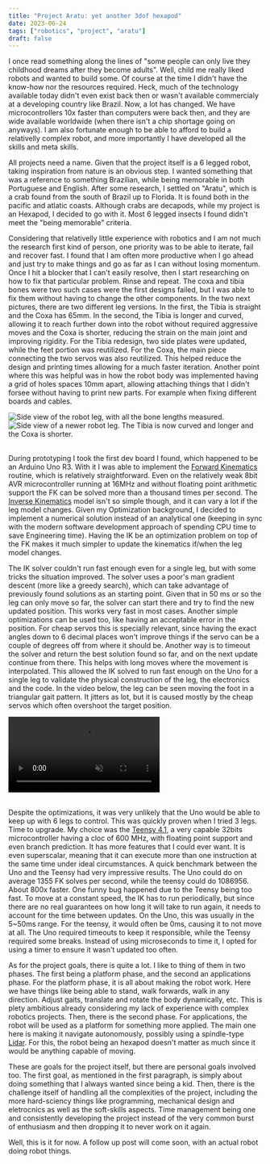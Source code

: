 ```yaml
---
title: "Project Aratu: yet another 3dof hexapod"
date: 2023-06-24
tags: ["robotics", "project", "aratu"]
draft: false
---
```


I once read something along the lines of "some people can only live they
childhood dreams after they become adults". Well, child me really liked robots
and wanted to build some. Of course at the time I didn't have the know-how nor
the resources required. Heck, much of the technology available today didn't
even exist back then or wasn't available commercialy at a developing country
like Brazil. Now, a lot has changed. We have microcontrollers 10x faster than
computers were back then, and they are wide available worldwide (when there
isn't a chip shortage going on anyways). I am also fortunate enough to be able
to afford to build a relativelly complex robot, and more importantly I have
developed all the skills and meta skills.

All projects need a name. Given that the project itself is a 6 legged robot,
taking inspiration from nature is an obvious step. I wanted something that
was a reference to something Brazilian, while being memorable in both
Portuguese and English. After some research, I settled on "Aratu", which is
a crab found from the south of Brazil up to Florida. It is found both in the
pacific and atlatic coasts. Although crabs are decapods, while my project
is an Hexapod, I decided to go with it. Most 6 legged insects I found didn't
meet the "being memorable" criteria.

Considering that relativelly little experience with robotics and I am not much
the research first kind of person, one priority was to be able to iterate, fail
and recover fast. I found that I am often more productive when I go ahead and
just try to make things and go as far as I can without losing momentum. Once I
hit a blocker that I can't easily resolve, then I start researching on how to
fix that particular problem. Rinse and repeat. The coxa and tibia bones were
two such cases were the first designs failed, but I was able to fix them
without having to change the other components. In the two next pictures, there
are two different leg versions. In the first, the Tibia is straight and the
Coxa has 65mm. In the second, the Tibia is longer and curved, allowing it to
reach further down into the robot without required aggressive moves and the
Coxa is shorter, reducing the strain on the main joint and improving rigidity.
For the Tibia redesign, two side plates were updated, while the feet portion
was reutilized. For the Coxa, the main piece connecting the two servos was also
reutilized. This helped reduce the design and printing times allowing for a
much faster iteration. Another point where this was helpful was in how the
robot body was implemented having a grid of holes spaces 10mm apart, allowing
attaching things that I didn't forsee without having to print new parts. For
example when fixing different boards and cables.

<div class="container-fluid">
  <div class="row">
    <div class="col">
      <img
        class="img-fluid" src="{% static 'images/aratu_1/side_leg_view__old.png' %}"
        alt="Side view of the robot leg, with all the bone lengths measured."
      ></img>
    </div>
  </div>
  <div class="row">
    <div class="col">
      <img
        class="img-fluid" src="{% static 'images/aratu_1/side_leg_view.png' %}"
        alt="Side view of a newer robot leg. The Tibia is now curved and longer
        and the Coxa is shorter."
      ></img>
    </div>
  </div>
</div>
</br>

During prototyping I took the first dev board I found, which happened to be an
Arduino Uno R3. With it I was able to implement the [Forward
Kinematics](https://en.wikipedia.org/wiki/Forward_kinematics) routine, which is
relatively straightforward. Even on the relatively weak 8bit AVR
microcontroller running at 16MHz and without floating point arithmetic support
the FK can be solved more than a thousand times per second. The [Inverse
Kinematics](https://en.wikipedia.org/wiki/Inverse_kinematics) model isn't so
simple though, and it can vary a lot if the leg model changes. Given my
Optimization background, I decided to implement a numerical solution instead of
an analytical one (keeping in sync with the modern software development
approach of spending CPU time to save Engineering time). Having the IK be an
optimization problem on top of the FK makes it much simpler to update the
kinematics if/when the leg model changes.

The IK solver couldn't run fast enough even for a single leg, but with some
tricks the situation improved. The solver uses a poor's man gradient descent
(more like a greedy search), which can take advantage of previously found
solutions as an starting point. Given that in 50 ms or so the leg can only move
so far, the solver can start there and try to find the new updated position.
This works very fast in most cases. Another simple optimizations can be used
too, like having an acceptable error in the position. For cheap servos this is
specially relevant, since having the exact angles down to 6 decimal places
won't improve things if the servo can be a couple of degrees off from where it
should be. Another way is to timeout the solver and return the best solution
found so far, and on the next update continue from there. This helps with long
moves where the movement is interpolated. This allowed the IK solved to run
fast enough on the Uno for a single leg to validate the physical construction
of the leg, the electronics and the code. In the video below, the leg can be
seen moving the foot in a triangular gait pattern. It jitters as lot, but it is
caused mostly by the cheap servos which often overshoot the target position.

<div class="container-fluid">
  <div class="row">
    <div class="col">
      <video
        class="img-fluid"
        alt="Robot leg moving the foot in a triangular pattern that can be used to walk."
        autoplay loop muted
        src="{% static 'videos/aratu_1/ik_gait_demo.webm' %}"
      ></video>
    </div>
  </div>
</div>
</br>

Despite the optimizations, it was very unlikely that the Uno would be able to
keep up with 6 legs to control. This was quickly proven when I tried 3 legs.
Time to upgrade. My choice was the [Teensy
4.1](https://www.pjrc.com/store/teensy41.html), a very capable 32bits
microcontroller having a cloc of 600 MHz, with floating point support and even
branch prediction. It has more features that I could ever want. It is even
superscalar, meaning that it can execute more than one instruction at the same
time under ideal circumstances. A quick benchmark between the Uno and the
Teensy had very impressive results. The Uno could do on average 1355 FK solves
per second, while the teensy could do 1086956. About 800x faster. One funny bug
happened due to the Teensy being too fast. To move at a constant speed, the IK
has to run periodically, but since there are no real guarantees on how long it
will take to run again, it needs to account for the time between updates. On
the Uno, this was usually in the 5~50ms range. For the teensy, it would often
be 0ms, causing it to not move at all. The Uno required timeouts to keep it
responsible, while the Teensy required some breaks. Instead of using
microseconds to time it, I opted for using a timer to ensure it wasn't updated
too often.

As for the project goals, there is quite a lot. I like to thing of them in two
phases. The first being a platform phase, and the second an applications phase.
For the platform phase, it is all about making the robot work. Here we have
things like being able to stand, walk forwards, walk in any direction. Adjust
gaits, translate and rotate the body dynamically, etc. This is plety ambitious
already considering my lack of experience with complex robotics projects. Then,
there is the second phase. For applications, the robot will be used as a
platform for something more applied. The main one here is making it navigate
autonomously, possibly using a spindle-type
[Lidar](https://en.wikipedia.org/wiki/Lidar). For this, the robot being an
hexapod doesn't matter as much since it would be anything capable of moving.

These are goals for the project itself, but there are personal goals involved
too. The first goal, as mentioned in the first paragraph, is simply about doing
something that I always wanted since being a kid. Then, there is the challenge
itself of handling all the complexities of the project, including the more
hard-sciency things like programming, mechanical design and eletrocnics as well
as the soft-skills aspects. Time management being one and consistently
developing the project instead of the very common burst of enthusiasm and then
dropping it to never work on it again.

Well, this is it for now. A follow up post will come soon, with an actual robot
doing robot things.
